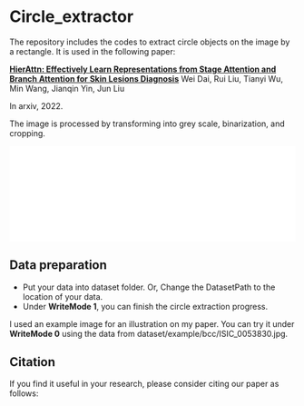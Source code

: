 # Circle_extractor
The repository includes the codes to extract circle objects on the image by a rectangle. It is used in the following paper:

[**HierAttn: Effectively Learn Representations from Stage Attention and Branch Attention for Skin Lesions Diagnosis**]() 
Wei Dai, Rui Liu, Tianyi Wu, Min Wang, Jianqin Yin, Jun Liu

In arxiv, 2022.

The image is processed by transforming into grey scale, binarization, and cropping.

<p align="left"> <img src=CE.gif align="center" width="1080px">

## Data preparation

- Put your data into dataset folder. Or, Change the DatasetPath to the location of your data.
- Under **WriteMode 1**, you can finish the circle extraction progress.

I used an example image for an illustration on my paper. You can try it under **WriteMode 0** using the data from dataset/example/bcc/ISIC_0053830.jpg.

## Citation

If you find it useful in your research, please consider citing our paper as follows:

